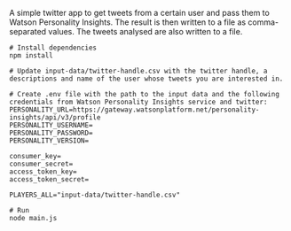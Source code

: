 A simple twitter app to get tweets from a certain user and pass them to Watson Personality Insights. The result is then written to a file as comma-separated values. The tweets analysed are also written to a file.

```
# Install dependencies
npm install

# Update input-data/twitter-handle.csv with the twitter handle, a descriptions and name of the user whose tweets you are interested in.

# Create .env file with the path to the input data and the following credentials from Watson Personality Insights service and twitter:
PERSONALITY_URL=https://gateway.watsonplatform.net/personality-insights/api/v3/profile
PERSONALITY_USERNAME=
PERSONALITY_PASSWORD=
PERSONALITY_VERSION=

consumer_key=
consumer_secret=
access_token_key=
access_token_secret=

PLAYERS_ALL="input-data/twitter-handle.csv"

# Run
node main.js
```
